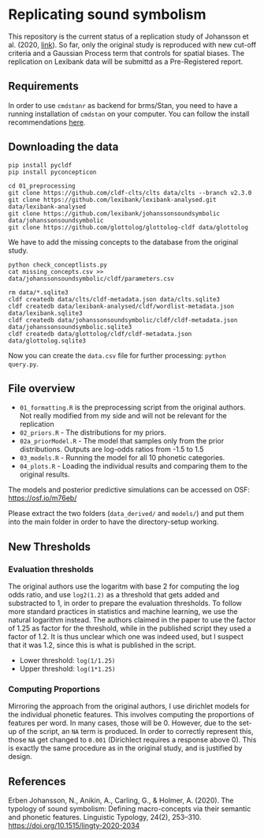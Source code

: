 # Replicating sound symbolism

This repository is the current status of a replication study of Johansson et al. (2020, [link](https://doi.org/10.1515/lingty-2020-2034)). So far, only the original study is reproduced with new cut-off criteria and a Gaussian Process term that controls for spatial biases. The replication on Lexibank data will be submittd as a Pre-Registered report.

## Requirements

In order to use `cmdstanr` as backend for brms/Stan, you need to have a running installation of `cmdstan` on your computer. You can follow the install recommendations [here](https://github.com/stan-dev/cmdstanr?tab=readme-ov-file#installation).

## Downloading the data

```shell
pip install pycldf
pip install pyconcepticon
```

```shell
cd 01_preprocessing
git clone https://github.com/cldf-clts/clts data/clts --branch v2.3.0
git clone https://github.com/lexibank/lexibank-analysed.git data/lexibank-analysed
git clone https://github.com/lexibank/johanssonsoundsymbolic data/johanssonsoundsymbolic
git clone https://github.com/glottolog/glottolog-cldf data/glottolog
```

We have to add the missing concepts to the database from the original study.

```shell
python check_conceptlists.py
cat missing_concepts.csv >> data/johanssonsoundsymbolic/cldf/parameters.csv
```

```shell
rm data/*.sqlite3
cldf createdb data/clts/cldf-metadata.json data/clts.sqlite3
cldf createdb data/lexibank-analysed/cldf/wordlist-metadata.json data/lexibank.sqlite3
cldf createdb data/johanssonsoundsymbolic/cldf/cldf-metadata.json data/johanssonsoundsymbolic.sqlite3
cldf createdb data/glottolog/cldf/cldf-metadata.json data/glottolog.sqlite3
```

Now you can create the `data.csv` file for further processing: `python query.py`.

## File overview

- `01_formatting.R` is the preprocessing script from the original authors. Not really modified from my side and will not be relevant for the replication
- `02_priors.R` - The distributions for my priors.
- `02a_priorModel.R` - The model that samples only from the prior distributions. Outputs are log-odds ratios from -1.5 to 1.5
- `03_models.R` - Running the model for all 10 phonetic categories.
- `04_plots.R` - Loading the individual results and comparing them to the original results.

The models and posterior predictive simulations can be accessed on OSF: <https://osf.io/m76eb/>

Please extract the two folders (`data_derived/` and `models/`) and put them into the main folder in order to have the directory-setup working.

## New Thresholds

### Evaluation thresholds

The original authors use the logaritm with base 2 for computing the log odds ratio, and use `log2(1.2)` as a threshold that gets added and substracted to 1, in order to prepare the evaluation thresholds. To follow more standard practices in statistics and machine learning, we use the natural logarithm instead. The authors claimed in the paper to use the factor of 1.25 as factor for the threshold, while in the published script they used a factor of 1.2. It is thus unclear which one was indeed used, but I suspect that it was 1.2, since this is what is published in the script.

- Lower threshold: `log(1/1.25)`
- Upper threshold: `log(1*1.25)`

### Computing Proportions

Mirroring the approach from the original authors, I use dirichlet models for the individual phonetic features. This involves computing the proportions of features per word. In many cases, those will be 0. However, due to the set-up of the script, an `NA` term is produced. In order to correctly represent this, those `NA` get changed to `0.001` (Dirichlect requires a response above 0). This is exactly the same procedure as in the original study, and is justified by design.

## References

Erben Johansson, N., Anikin, A., Carling, G., & Holmer, A. (2020). The typology of sound symbolism: Defining macro-concepts via their semantic and phonetic features. Linguistic Typology, 24(2), 253–310. https://doi.org/10.1515/lingty-2020-2034
